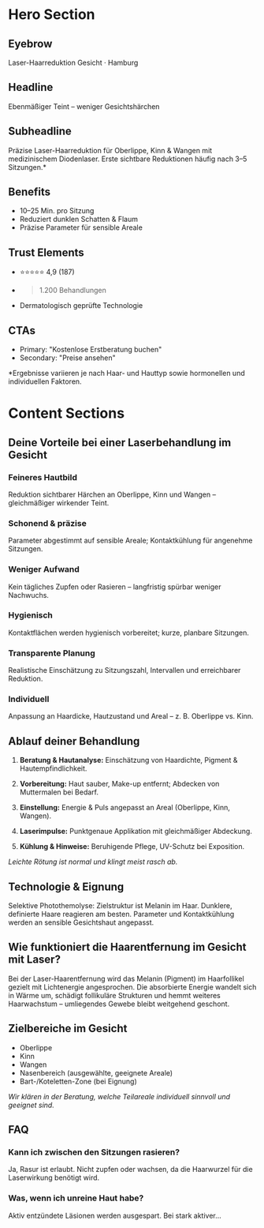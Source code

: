 # Hero Section

## Eyebrow
Laser-Haarreduktion Gesicht · Hamburg

## Headline
Ebenmäßiger Teint – weniger Gesichtshärchen

## Subheadline
Präzise Laser-Haarreduktion für Oberlippe, Kinn & Wangen mit medizinischem Diodenlaser. Erste sichtbare Reduktionen häufig nach 3–5 Sitzungen.*

## Benefits
- 10–25 Min. pro Sitzung
- Reduziert dunklen Schatten & Flaum
- Präzise Parameter für sensible Areale

## Trust Elements
- ⭐️⭐️⭐️⭐️⭐️ 4,9 (187)
- >1.200 Behandlungen
- Dermatologisch geprüfte Technologie

## CTAs
- Primary: "Kostenlose Erstberatung buchen"
- Secondary: "Preise ansehen"

*Ergebnisse variieren je nach Haar- und Hauttyp sowie hormonellen und individuellen Faktoren.

# Content Sections

## Deine Vorteile bei einer Laserbehandlung im Gesicht

### Feineres Hautbild
Reduktion sichtbarer Härchen an Oberlippe, Kinn und Wangen – gleichmäßiger wirkender Teint.

### Schonend & präzise  
Parameter abgestimmt auf sensible Areale; Kontaktkühlung für angenehme Sitzungen.

### Weniger Aufwand
Kein tägliches Zupfen oder Rasieren – langfristig spürbar weniger Nachwuchs.

### Hygienisch
Kontaktflächen werden hygienisch vorbereitet; kurze, planbare Sitzungen.

### Transparente Planung
Realistische Einschätzung zu Sitzungszahl, Intervallen und erreichbarer Reduktion.

### Individuell
Anpassung an Haardicke, Hautzustand und Areal – z. B. Oberlippe vs. Kinn.

## Ablauf deiner Behandlung

1. **Beratung & Hautanalyse:** Einschätzung von Haardichte, Pigment & Hautempfindlichkeit.

2. **Vorbereitung:** Haut sauber, Make-up entfernt; Abdecken von Muttermalen bei Bedarf.

3. **Einstellung:** Energie & Puls angepasst an Areal (Oberlippe, Kinn, Wangen).

4. **Laserimpulse:** Punktgenaue Applikation mit gleichmäßiger Abdeckung.

5. **Kühlung & Hinweise:** Beruhigende Pflege, UV-Schutz bei Exposition.

*Leichte Rötung ist normal und klingt meist rasch ab.*

## Technologie & Eignung

Selektive Photothemolyse: Zielstruktur ist Melanin im Haar. Dunklere, definierte Haare reagieren am besten. Parameter und Kontaktkühlung werden an sensible Gesichtshaut angepasst.

## Wie funktioniert die Haarentfernung im Gesicht mit Laser?

Bei der Laser-Haarentfernung wird das Melanin (Pigment) im Haarfollikel gezielt mit Lichtenergie angesprochen. Die absorbierte Energie wandelt sich in Wärme um, schädigt follikuläre Strukturen und hemmt weiteres Haarwachstum – umliegendes Gewebe bleibt weitgehend geschont.

## Zielbereiche im Gesicht

- Oberlippe
- Kinn  
- Wangen
- Nasenbereich (ausgewählte, geeignete Areale)
- Bart-/Koteletten-Zone (bei Eignung)

*Wir klären in der Beratung, welche Teilareale individuell sinnvoll und geeignet sind.*

## FAQ

### Kann ich zwischen den Sitzungen rasieren?
Ja, Rasur ist erlaubt. Nicht zupfen oder wachsen, da die Haarwurzel für die Laserwirkung benötigt wird.

### Was, wenn ich unreine Haut habe?
Aktiv entzündete Läsionen werden ausgespart. Bei stark aktiver...
